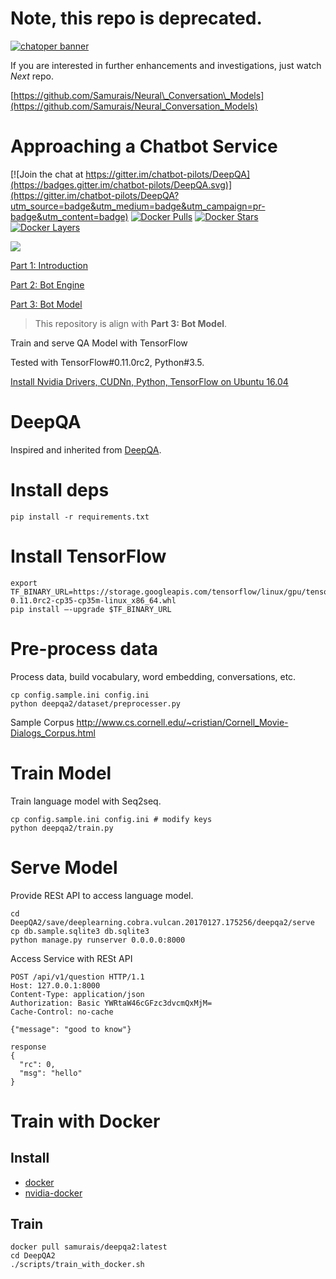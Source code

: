 # Note, this repo is deprecated.

[![chatoper banner][co-banner-image]][co-url]

[co-banner-image]: https://user-images.githubusercontent.com/3538629/42383104-da925942-8168-11e8-8195-868d5fcec170.png
[co-url]: https://www.chatopera.com


If you are interested in further enhancements and investigations, just watch *Next* repo.

[https://github.com/Samurais/Neural\_Conversation\_Models](https://github.com/Samurais/Neural_Conversation_Models)

# Approaching a Chatbot Service
[![Join the chat at https://gitter.im/chatbot-pilots/DeepQA](https://badges.gitter.im/chatbot-pilots/DeepQA.svg)](https://gitter.im/chatbot-pilots/DeepQA?utm_source=badge&utm_medium=badge&utm_campaign=pr-badge&utm_content=badge) [![Docker Pulls](https://img.shields.io/docker/pulls/samurais/deepqa2.svg?maxAge=2592000)](https://hub.docker.com/r/samurais/deepqa2/) [![Docker Stars](https://img.shields.io/docker/stars/samurais/deepqa2.svg?maxAge=2592000)](https://hub.docker.com/r/samurais/deepqa2/) [![Docker Layers](https://images.microbadger.com/badges/image/samurais/deepqa2.svg)](https://microbadger.com/#/images/samurais/deepqa2)

![](http://7xkeqi.com1.z0.glb.clouddn.com/ai/Screen%20Shot%202017-04-04%20at%208.20.47%20PM.png)

[Part 1: Introduction](http://www.leiphone.com/news/201702/O9PGyImfH1Vq3fxV.html)

[Part 2: Bot Engine](http://www.leiphone.com/news/201702/oY07cF3HVIp7Yo1s.html)

[Part 3: Bot Model](http://www.leiphone.com/news/201702/4OZau7OfcNO0v1u5.html)

> This repository is align with  **Part 3: Bot Model**.

Train and serve QA Model with TensorFlow

Tested with TensorFlow#0.11.0rc2, Python#3.5.

[Install Nvidia Drivers, CUDNn, Python, TensorFlow on Ubuntu 16.04](https://gist.github.com/Samurais/e20a8283708d37f1d7c9a709e9332429)

# DeepQA
Inspired and inherited from [DeepQA](https://github.com/Conchylicultor/DeepQA/issues/44).

# Install deps
```
pip install -r requirements.txt
```

# Install TensorFlow
```
export TF_BINARY_URL=https://storage.googleapis.com/tensorflow/linux/gpu/tensorflow-0.11.0rc2-cp35-cp35m-linux_x86_64.whl
pip install —-upgrade $TF_BINARY_URL
```

# Pre-process data
Process data, build vocabulary, word embedding, conversations, etc.
```
cp config.sample.ini config.ini
python deepqa2/dataset/preprocesser.py
```

Sample Corpus http://www.cs.cornell.edu/~cristian/Cornell_Movie-Dialogs_Corpus.html

# Train Model
Train language model with Seq2seq.
```
cp config.sample.ini config.ini # modify keys
python deepqa2/train.py
```

# Serve Model
Provide RESt API to access language model.
```
cd DeepQA2/save/deeplearning.cobra.vulcan.20170127.175256/deepqa2/serve
cp db.sample.sqlite3 db.sqlite3 
python manage.py runserver 0.0.0.0:8000
```

Access Service with RESt API
```
POST /api/v1/question HTTP/1.1
Host: 127.0.0.1:8000
Content-Type: application/json
Authorization: Basic YWRtaW46cGFzc3dvcmQxMjM=
Cache-Control: no-cache

{"message": "good to know"}

response
{
  "rc": 0,
  "msg": "hello"
}
```

# Train with Docker
## Install 
* [docker](https://docs.docker.com/engine/installation/linux/ubuntu/)
* [nvidia-docker](https://github.com/NVIDIA/nvidia-docker)
## Train
```
docker pull samurais/deepqa2:latest
cd DeepQA2
./scripts/train_with_docker.sh
```
